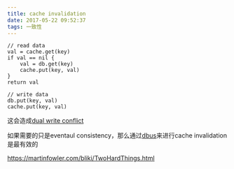 ```yaml
---
title: cache invalidation
date: 2017-05-22 09:52:37
tags: 一致性
---
```


```
// read data
val = cache.get(key)
if val == nil {
    val = db.get(key)
    cache.put(key, val)
}
return val

// write data
db.put(key, val)
cache.put(key, val)
```



这会造成[dual write conflict](http://funkygao.github.io/2017/05/12/dual-write-conflict/)

如果需要的只是eventaul consistency，那么通过[dbus](https://github.com/funkygao/dbus)来进行cache invalidation是最有效的

https://martinfowler.com/bliki/TwoHardThings.html
